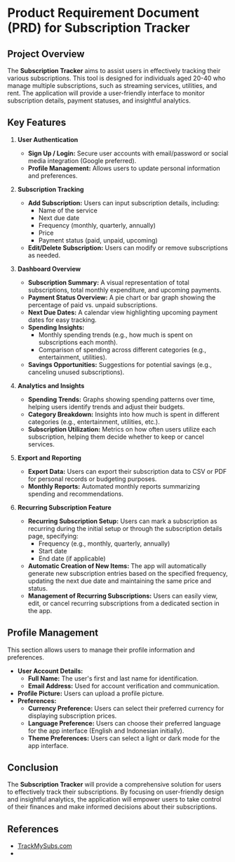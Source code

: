 # Product Requirement Document (PRD) for Subscription Tracker

## Project Overview

The **Subscription Tracker** aims to assist users in effectively tracking their various subscriptions. This tool is designed for individuals aged 20-40 who manage multiple subscriptions, such as streaming services, utilities, and rent. The application will provide a user-friendly interface to monitor subscription details, payment statuses, and insightful analytics.

## Key Features

1. **User Authentication**

   - **Sign Up / Login:** Secure user accounts with email/password or social media integration (Google preferred).
   - **Profile Management:** Allows users to update personal information and preferences.

2. **Subscription Tracking**

   - **Add Subscription:** Users can input subscription details, including:
     - Name of the service
     - Next due date
     - Frequency (monthly, quarterly, annually)
     - Price
     - Payment status (paid, unpaid, upcoming)
   - **Edit/Delete Subscription:** Users can modify or remove subscriptions as needed.

3. **Dashboard Overview**

   - **Subscription Summary:** A visual representation of total subscriptions, total monthly expenditure, and upcoming payments.
   - **Payment Status Overview:** A pie chart or bar graph showing the percentage of paid vs. unpaid subscriptions.
   - **Next Due Dates:** A calendar view highlighting upcoming payment dates for easy tracking.
   - **Spending Insights:**
     - Monthly spending trends (e.g., how much is spent on subscriptions each month).
     - Comparison of spending across different categories (e.g., entertainment, utilities).
   - **Savings Opportunities:** Suggestions for potential savings (e.g., canceling unused subscriptions).

4. **Analytics and Insights**

   - **Spending Trends:** Graphs showing spending patterns over time, helping users identify trends and adjust their budgets.
   - **Category Breakdown:** Insights into how much is spent in different categories (e.g., entertainment, utilities, etc.).
   - **Subscription Utilization:** Metrics on how often users utilize each subscription, helping them decide whether to keep or cancel services.

5. **Export and Reporting**

   - **Export Data:** Users can export their subscription data to CSV or PDF for personal records or budgeting purposes.
   - **Monthly Reports:** Automated monthly reports summarizing spending and recommendations.

6. **Recurring Subscription Feature**

   - **Recurring Subscription Setup:** Users can mark a subscription as recurring during the initial setup or through the subscription details page, specifying:
     - Frequency (e.g., monthly, quarterly, annually)
     - Start date
     - End date (if applicable)
   - **Automatic Creation of New Items:** The app will automatically generate new subscription entries based on the specified frequency, updating the next due date and maintaining the same price and status.
   - **Management of Recurring Subscriptions:** Users can easily view, edit, or cancel recurring subscriptions from a dedicated section in the app.

## Profile Management

This section allows users to manage their profile information and preferences.

- **User Account Details:**
  - **Full Name:** The user's first and last name for identification.
  - **Email Address:** Used for account verification and communication.
- **Profile Picture:** Users can upload a profile picture.
- **Preferences:**
  - **Currency Preference:** Users can select their preferred currency for displaying subscription prices.
  - **Language Preference:** Users can choose their preferred language for the app interface (English and Indonesian initially).
  - **Theme Preferences:** Users can select a light or dark mode for the app interface.

## Conclusion

The **Subscription Tracker** will provide a comprehensive solution for users to effectively track their subscriptions. By focusing on user-friendly design and insightful analytics, the application will empower users to take control of their finances and make informed decisions about their subscriptions.

## References
- [TrackMySubs.com](https://trackmysubs.com/)
- 